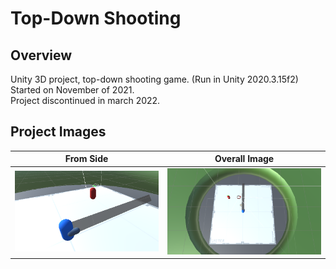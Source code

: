 # Top-Down Shooting
## Overview
Unity 3D project, top-down shooting game. (Run in Unity 2020.3.15f2)
<br>
Started on November of 2021.
<br>
Project discontinued in march 2022.
<br>
## Project Images
From Side             |  Overall Image
:-------------------------:|:-------------------------:
![image(1)](https://github.com/kimagure-ningen/unity-topdownshooting/blob/main/Images/image(1).png)  |  ![image(2)](https://github.com/kimagure-ningen/unity-topdownshooting/blob/main/Images/image(2).png)
